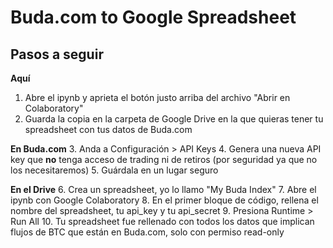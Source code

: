 # Buda.com to Google Spreadsheet

## Pasos a seguir

**Aquí**
1. Abre el ipynb y aprieta el botón justo arriba del archivo "Abrir en Colaboratory"
2. Guarda la copia en la carpeta de Google Drive en la que quieras tener tu spreadsheet con tus datos de Buda.com

**En Buda.com**
3. Anda a Configuración > API Keys
4. Genera una nueva API key que **no** tenga acceso de trading ni de retiros (por seguridad ya que no los necesitaremos)
5. Guárdala en un lugar seguro

**En el Drive**
6. Crea un spreadsheet, yo lo llamo "My Buda Index"
7. Abre el ipynb con Google Colaboratory
8. En el primer bloque de código, rellena el nombre del spreadsheet, tu api_key y tu api_secret
9. Presiona Runtime > Run All
10. Tu spreadsheet fue rellenado con todos los datos que implican flujos de BTC que están en Buda.com, solo con permiso read-only
